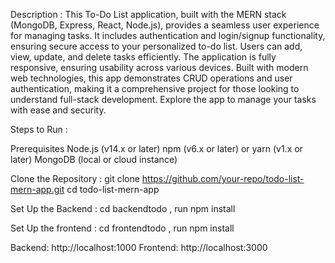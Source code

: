 Description :
This To-Do List application, built with the MERN stack (MongoDB, Express, React, Node.js), provides a seamless user experience for managing tasks. It includes authentication and login/signup functionality, ensuring secure access to your personalized to-do list. Users can add, view, update, and delete tasks efficiently. The application is fully responsive, ensuring usability across various devices. Built with modern web technologies, this app demonstrates CRUD operations and user authentication, making it a comprehensive project for those looking to understand full-stack development. Explore the app to manage your tasks with ease and security.

Steps to Run : 

Prerequisites
Node.js (v14.x or later)
npm (v6.x or later) or yarn (v1.x or later)
MongoDB (local or cloud instance)

Clone the Repository : git clone https://github.com/your-repo/todo-list-mern-app.git
cd todo-list-mern-app

Set Up the Backend : cd backendtodo , run npm install

Set Up the frontend : cd frontendtodo , run npm install

Backend: http://localhost:1000
Frontend: http://localhost:3000
